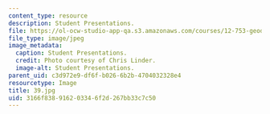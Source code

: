 ```yaml
---
content_type: resource
description: Student Presentations.
file: https://ol-ocw-studio-app-qa.s3.amazonaws.com/courses/12-753-geodynamics-seminar-spring-2006/3166f838916203346f2d267bb33c7c50_39.jpg
file_type: image/jpeg
image_metadata:
  caption: Student Presentations.
  credit: Photo courtesy of Chris Linder.
  image-alt: Student Presentations.
parent_uid: c3d972e9-df6f-b026-6b2b-4704032328e4
resourcetype: Image
title: 39.jpg
uid: 3166f838-9162-0334-6f2d-267bb33c7c50
---
```


